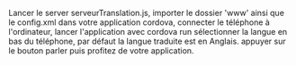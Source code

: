 Lancer le server serveurTranslation.js,
importer le dossier 'www' ainsi que le config.xml dans votre application cordova,
connecter le téléphone à l'ordinateur, lancer l'application avec cordova run
sélectionner la langue en bas du téléphone, par défaut la langue traduite est en Anglais.
appuyer sur le bouton parler puis profitez de votre application.
